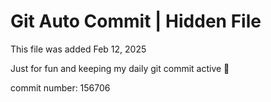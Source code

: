# Git Auto Commit | Hidden File

This file was added Feb 12, 2025

Just for fun and keeping my daily git commit active 🤪

commit number: 156706
